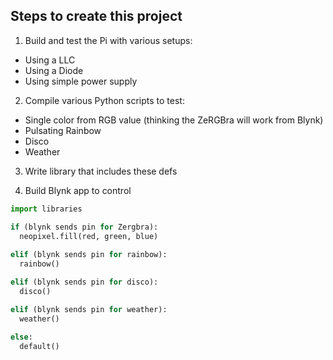 ## Steps to create this project

1. Build and test the Pi with various setups:
  - Using a LLC
  - Using a Diode
  - Using simple power supply
  
2. Compile various Python scripts to test:
  - Single color from RGB value (thinking the ZeRGBra will work from Blynk)
  - Pulsating Rainbow
  - Disco
  - Weather
  
3. Write library that includes these defs
  
4. Build Blynk app to control

```python
import libraries

if (blynk sends pin for Zergbra):
  neopixel.fill(red, green, blue)
  
elif (blynk sends pin for rainbow):
  rainbow()

elif (blynk sends pin for disco):
  disco()

elif (blynk sends pin for weather):
  weather()
  
else:
  default()
```
